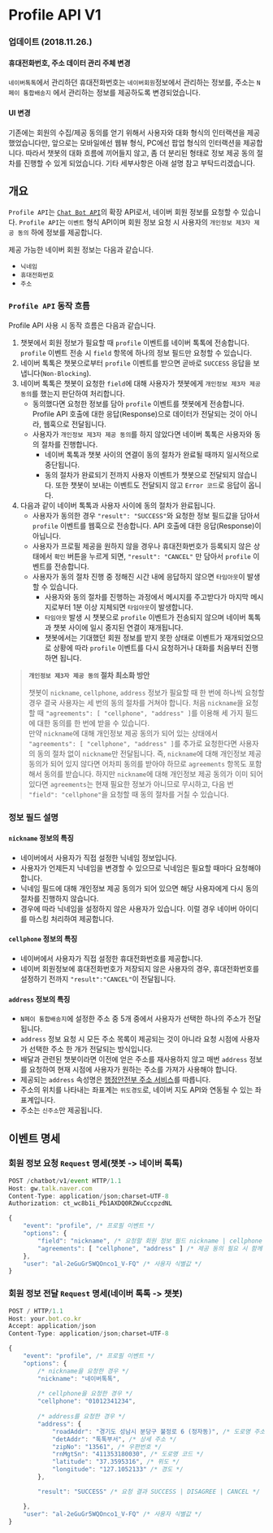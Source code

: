 # **Profile API** V1

### 업데이트 (2018.11.26.)

#### 휴대전화번호, 주소 데이터 관리 주체 변경

  `네이버톡톡`에서 관리하던 휴대전화번호는  `네이버회원`정보에서 관리하는 정보를, 주소는 `N페이 통합배송지` 에서 관리하는 정보를 제공하도록 변경되었습니다.

#### UI 변경

 기존에는 회원의 수집/제공 동의를 얻기 위해서 사용자와 대화 형식의 인터랙션을 제공했었습니다만, 앞으로는 모바일에선 웹뷰 형식, PC에선 팝업 형식의 인터랙션을 제공합니다. 따라서 챗봇의 대화 흐름에 끼어들지 않고, 좀 더 분리된 형태로 정보 제공 동의 절차를 진행할 수 있게 되었습니다. 기타 세부사항은 아래 설명 참고 부탁드리겠습니다.



## 개요

`Profile API`는 [`Chat Bot API`](/README.md)의 확장 API로서, 네이버 회원 정보를 요청할 수 있습니다. `Profile API`는 `이벤트` 형식 API이며 회원 정보 요청 시 사용자의 `개인정보 제3자 제공 동의` 하에 정보를 제공합니다.

제공 가능한 네이버 회원 정보는 다음과 같습니다.

  * `닉네임`
  * `휴대전화번호`
  * `주소`
    <br>

### `Profile API` 동작 흐름
Profile API 사용 시 동작 흐름은 다음과 같습니다.
1. 챗봇에서 회원 정보가 필요할 때 `profile` 이벤트를 네이버 톡톡에 전송합니다. `profile` 이벤트 전송 시 `field` 항목에 하나의 정보 필드만 요청할 수 있습니다.
2. 네이버 톡톡은 챗봇으로부터 `profile` 이벤트를 받으면 곧바로 `SUCCESS` 응답을 보냅니다(`Non-Blocking`).
3. 네이버 톡톡은 챗봇이 요청한 `field`에 대해 사용자가 챗봇에게 `개인정보 제3자 제공 동의`를 했는지 판단하여 처리합니다.
   * 동의했다면 요청한 정보를 담아 `profile` 이벤트를 챗봇에게 전송합니다. Profile API 호출에 대한 응답(Response)으로 데이터가 전달되는 것이 아니라, 웹훅으로 전달됩니다.
   * 사용자가 `개인정보 제3자 제공 동의`를 하지 않았다면 네이버 톡톡은 사용자와 동의 절차를 진행합니다.
      * 네이버 톡톡과 챗봇 사이의 연결이 동의 절차가 완료될 때까지 일시적으로 중단됩니다.
      * 동의 절차가 완료되기 전까지 사용자 이벤트가 챗봇으로 전달되지 않습니다. 또한 챗봇이 보내는 이벤트도 전달되지 않고 `Error 코드`로 응답이 옵니다.
4. 다음과 같이 네이버 톡톡과 사용자 사이에 동의 절차가 완료됩니다.
    * 사용자가 동의한 경우 `"result": "SUCCESS"`와 요청한 정보 필드값을 담아서 `profile` 이벤트를 웹훅으로 전송합니다. API 호출에 대한 응답(Response)이 아닙니다.
    * 사용자가 프로필 제공을 원하지 않을 경우나 휴대전화번호가 등록되지 않은 상태에서 `확인` 버튼을 누르게 되면, `"result": "CANCEL"` 만 담아서 `profile` 이벤트를 전송합니다.
    * 사용자가 동의 절차 진행 중 정해진 시간 내에 응답하지 않으면 `타임아웃`이 발생할 수 있습니다.
        * 사용자와 동의 절차를 진행하는 과정에서 메시지를 주고받다가 마지막 메시지로부터 1분 이상 지체되면 `타임아웃`이 발생합니다.
        * `타임아웃` 발생 시 챗봇으로 `profile` 이벤트가 전송되지 않으며 네이버 톡톡과 챗봇 사이에 일시 중지된 연결이 재개됩니다.
        * 챗봇에서는 기대했던 회원 정보를 받지 못한 상태로 이벤트가 재개되었으므로 상황에 따라 `profile` 이벤트를 다시 요청하거나 대화를 처음부터 진행하면 됩니다.
          <br>

> **`개인정보 제3자 제공 동의` 절차 최소화 방안**
>
> 챗봇이 `nickname`, `cellphone`, `address` 정보가 필요할 때 한 번에 하나씩 요청할 경우 결국 사용자는 세 번의 동의 절차를 거쳐야 합니다. 처음 `nickname`을 요청할 때 `"agreements": [ "cellphone", "address" ]`를 이용해 세 가지 필드에 대한 동의를 한 번에 받을 수 있습니다.<br>
> 만약 `nickname`에 대해 개인정보 제공 동의가 되어 있는 상태에서 `"agreements": [ "cellphone", "address" ]`를 추가로 요청한다면 사용자의 동의 절차 없이 `nickname`만 전달됩니다. 즉, `nickname`에 대해 개인정보 제공 동의가 되어 있지 않다면 어차피 동의를 받아야 하므로 `agreements` 항목도 포함해서 동의를 받습니다. 하지만 `nickname`에 대해 개인정보 제공 동의가 이미 되어 있다면 `agreements`는 현재 필요한 정보가 아니므로 무시하고, 다음 번 `"field": "cellphone"`을 요청할 때 동의 절차를 거칠 수 있습니다.
> <br>


### 정보 필드 설명

#### `nickname` 정보의 특징
* 네이버에서 사용자가 직접 설정한 닉네임 정보입니다.
* 사용자가 언제든지 닉네임을 변경할 수 있으므로 닉네임은 필요할 때마다 요청해야 합니다.
* 닉네임 필드에 대해 개인정보 제공 동의가 되어 있으면 해당 사용자에게 다시 동의 절차를 진행하지 않습니다.
* 경우에 따라 닉네임을 설정하지 않은 사용자가 있습니다. 이럴 경우 네이버 아이디를 마스킹 처리하여 제공합니다.
  <br>

#### `cellphone` 정보의 특징

* 네이버에서 사용자가 직접 설정한 휴대전화번호를 제공합니다.
* 네이버 회원정보에 휴대전화번호가 저장되지 않은 사용자의 경우,  휴대전화번호를 설정하기 전까지 `"result":"CANCEL"`이 전달됩니다.
  <br>

#### `address` 정보의 특징
* `N페이 통합배송지`에 설정한 주소 중  5개 중에서 사용자가 선택한 하나의 주소가 전달됩니다.
* `address` 정보 요청 시 모든 주소 목록이 제공되는 것이 아니라 요청 시점에 사용자가 선택한 주소 한 개가 전달되는 방식입니다.
* 배달과 관련된 챗봇이라면 이전에 얻은 주소를 재사용하지 않고 매번 `address` 정보를 요청하여 현재 시점에 사용자가 원하는 주소를 가져가 사용해야 합니다.
* 제공되는 `address` 속성명은 [행정안전부 주소 서비스](https://www.juso.go.kr/CommonPageLink.do?link=/addrlink/devAddrLinkRequestSample)를 따릅니다.
* 주소의 위치를 나타내는 좌표계는 `위도경도`로, 네이버 지도 API와 연동될 수 있는 좌표계입니다.
* 주소는 `신주소`만 제공됩니다.
  <br>


## 이벤트 명세

### 회원 정보 요청 `Request` 명세(챗봇 -> 네이버 톡톡)
```javascript
POST /chatbot/v1/event HTTP/1.1
Host: gw.talk.naver.com
Content-Type: application/json;charset=UTF-8
Authorization: ct_wc8b1i_Pb1AXDQ0RZWuCccpzdNL

{
    "event": "profile", /* 프로필 이벤트 */
    "options": {
        "field": "nickname", /* 요청할 회원 정보 필드 nickname | cellphone | address */
        "agreements": [ "cellphone", "address" ] /* 제공 동의 필요 시 함께 동의받을 필드 */
    },
    "user": "al-2eGuGr5WQOnco1_V-FQ" /* 사용자 식별값 */
}
```

### 회원 정보 전달 `Request` 명세(네이버 톡톡 -> 챗봇)
```javascript
POST / HTTP/1.1
Host: your.bot.co.kr
Accept: application/json
Content-Type: application/json;charset=UTF-8

{
    "event": "profile", /* 프로필 이벤트 */
    "options": {
        /* nickname을 요청한 경우 */
        "nickname": "네이버톡톡",
        
        /* cellphone을 요청한 경우 */
        "cellphone": "01012341234",
        
        /* address를 요청한 경우 */
        "address": {
            "roadAddr": "경기도 성남시 분당구 불정로 6 (정자동)", /* 도로명 주소 */
            "detAddr": "톡톡부서", /* 상세 주소 */
            "zipNo": "13561", /* 우편번호 */
            "rnMgtSn": "411353180030", /* 도로명 코드 */
            "latitude": "37.3595316", /* 위도 */
            "longitude": "127.1052133" /* 경도 */
        },

        "result": "SUCCESS" /* 요청 결과 SUCCESS | DISAGREE | CANCEL */

    },
    "user": "al-2eGuGr5WQOnco1_V-FQ" /* 사용자 식별값 */
}
```
<br>
